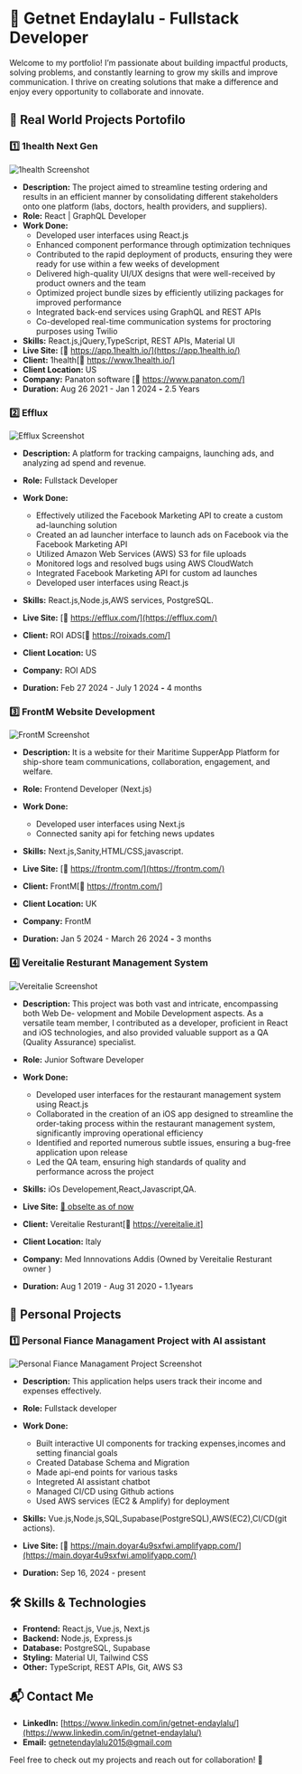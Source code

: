 # 🚀 Getnet Endaylalu - Fullstack Developer

Welcome to my portfolio! I’m passionate about building impactful products, solving problems, and constantly learning to grow my skills and improve communication. I thrive on creating solutions that make a difference and enjoy every opportunity to collaborate and innovate.

## 📂 Real World Projects Portofilo

### 1️⃣ **1health Next Gen**

![1health Screenshot](./assets/1health-pic-p.png "1health Next Gen Project")

- **Description:** The project aimed to streamline testing ordering and results in an efficient manner by consolidating different stakeholders onto one platform (labs, doctors, health providers, and suppliers).
- **Role:** React | GraphQL Developer
- **Work Done:**
  - Developed user interfaces using React.js
  - Enhanced component performance through optimization techniques
  - Contributed to the rapid deployment of products, ensuring they were ready for use within a few weeks of development
  - Delivered high-quality UI/UX designs that were well-received by product owners and the team
  - Optimized project bundle sizes by efficiently utilizing packages for improved performance
  - Integrated back-end services using GraphQL and REST APIs
  - Co-developed real-time communication systems for proctoring purposes using Twilio
- **Skills:** React.js,jQuery,TypeScript, REST APIs, Material UI
- **Live Site:** [🔗 https://app.1health.io/](https://app.1health.io/)
- **Client:** 1health[🔗 https://www.1health.io/]
- **Client Location:** US
- **Company:** Panaton software [🔗 https://www.panaton.com/]
- **Duration:** Aug 26 2021 - Jan 1 2024 **-** 2.5 Years

### 2️⃣ **Efflux**

![Efflux Screenshot](./assets/Efflux-lad.png "Efflux Project")

- **Description:** A platform for tracking campaigns, launching ads, and analyzing ad spend and revenue.
- **Role:** Fullstack Developer
- **Work Done:**

  - Effectively utilized the Facebook Marketing API to create a custom ad-launching solution
  - Created an ad launcher interface to launch ads on Facebook via the Facebook Marketing API
  - Utilized Amazon Web Services (AWS) S3 for file uploads
  - Monitored logs and resolved bugs using AWS CloudWatch
  - Integrated Facebook Marketing API for custom ad launches
  - Developed user interfaces using React.js

- **Skills:** React.js,Node.js,AWS services, PostgreSQL.
- **Live Site:** [🔗 https://efflux.com/](https://efflux.com/)
- **Client:** ROI ADS[🔗 https://roixads.com/]
- **Client Location:** US
- **Company:** ROI ADS
- **Duration:** Feb 27 2024 - July 1 2024 **-** 4 months

### 3️⃣ **FrontM Website Development**

![FrontM Screenshot](./assets/frontm.png "FrontM Project")

- **Description:** It is a website for their Maritime SupperApp Platform for ship-shore team communications, collaboration, engagement, and welfare.
- **Role:** Frontend Developer (Next.js)
- **Work Done:**

  - Developed user interfaces using Next.js
  - Connected sanity api for fetching news updates

- **Skills:** Next.js,Sanity,HTML/CSS,javascript.
- **Live Site:** [🔗 https://frontm.com/](https://frontm.com/)
- **Client:** FrontM[🔗 https://frontm.com/]
- **Client Location:** UK
- **Company:** FrontM
- **Duration:** Jan 5 2024 - March 26 2024 **-** 3 months

### 4️⃣ **Vereitalie Resturant Management System**

![Vereitalie Screenshot](./assets/vereitalie.png "Vereitalie Resturant Management System Project")

- **Description:** This project was both vast and intricate, encompassing both Web De- velopment and Mobile Development aspects. As a versatile team member, I contributed as a developer, proficient in React and iOS technologies, and also provided valuable support as a QA (Quality Assurance) specialist.
- **Role:** Junior Software Developer
- **Work Done:**

  - Developed user interfaces for the restaurant management system using React.js
  - Collaborated in the creation of an iOS app designed to streamline the order-taking process within the restaurant management system, significantly improving operational efficiency
  - Identified and reported numerous subtle issues, ensuring a bug-free application upon release
  - Led the QA team, ensuring high standards of quality and performance across the project

- **Skills:** iOs Developement,React,Javascript,QA.
- **Live Site:** [🔗 obselte as of now](#)
- **Client:** Vereitalie Resturant[🔗 https://vereitalie.it]
- **Client Location:** Italy
- **Company:** Med Innnovations Addis (Owned by Vereitalie Resturant owner )
- **Duration:** Aug 1 2019 - Aug 31 2020 **-** 1.1years

## 📂 Personal Projects

### 1️⃣ **Personal Fiance Managament Project with AI assistant**

![Personal Fiance Managament Project Screenshot](./assets/pfm.png "Personal Fiance Managament  Project")

- **Description:** This application helps users track their income and expenses effectively.
- **Role:** Fullstack developer
- **Work Done:**

  - Built interactive UI components for tracking expenses,incomes and setting financial goals
  - Created Database Schema and Migration
  - Made api-end points for various tasks
  - Integreted AI assistant chatbot
  - Managed CI/CD using Github actions
  - Used AWS services (EC2 & Amplify) for deployment

- **Skills:** Vue.js,Node.js,SQL,Supabase(PostgreSQL),AWS(EC2),CI/CD(git actions).
- **Live Site:** [🔗 https://main.doyar4u9sxfwi.amplifyapp.com/](https://main.doyar4u9sxfwi.amplifyapp.com/)
- **Duration:** Sep 16, 2024 - present

## 🛠 Skills & Technologies

- **Frontend:** React.js, Vue.js, Next.js
- **Backend:** Node.js, Express.js
- **Database:** PostgreSQL, Supabase
- **Styling:** Material UI, Tailwind CSS
- **Other:** TypeScript, REST APIs, Git, AWS S3

## 📬 Contact Me

- **LinkedIn:** [https://www.linkedin.com/in/getnet-endaylalu/](https://www.linkedin.com/in/getnet-endaylalu/)
- **Email:** [getnetendaylalu2015@gmail.com](mailto:getnetendaylalu2015@gmail.com)

Feel free to check out my projects and reach out for collaboration! 🚀
